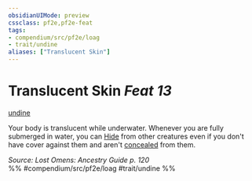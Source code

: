 ```yaml
---
obsidianUIMode: preview
cssclass: pf2e,pf2e-feat
tags:
- compendium/src/pf2e/loag
- trait/undine
aliases: ["Translucent Skin"]
---
```

# Translucent Skin  *Feat 13*  
[undine](rules/traits/undine-b2.md)  


Your body is translucent while underwater. Whenever you are fully submerged in water, you can [Hide](rules/actions/hide.md) from other creatures even if you don't have cover against them and aren't [concealed](rules/conditions.md#Concealed) from them.

*Source: Lost Omens: Ancestry Guide p. 120*  
%% #compendium/src/pf2e/loag #trait/undine %%